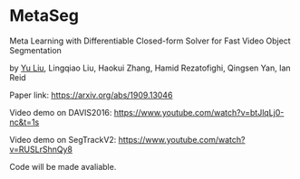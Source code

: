 # MetaSeg
Meta Learning with Differentiable Closed-form Solver for Fast Video Object Segmentation

by [Yu Liu](https://sites.google.com/site/yuliuunilau/home), Lingqiao Liu, Haokui Zhang, Hamid Rezatofighi, Qingsen Yan, Ian Reid

Paper link: https://arxiv.org/abs/1909.13046

Video demo on DAVIS2016:
https://www.youtube.com/watch?v=btJlqLj0-nc&t=1s

Video demo on SegTrackV2:
https://www.youtube.com/watch?v=RUSLrShnQy8



Code will be made avaliable.


